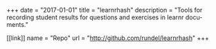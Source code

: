 +++
date = "2017-01-01"
title = "learnrhash"
description = "Tools for recording student results for questions and exercises in learnr docu- ments."

[[link]]
name = "Repo"
url = "http://github.com/rundel/learnrhash"
+++
